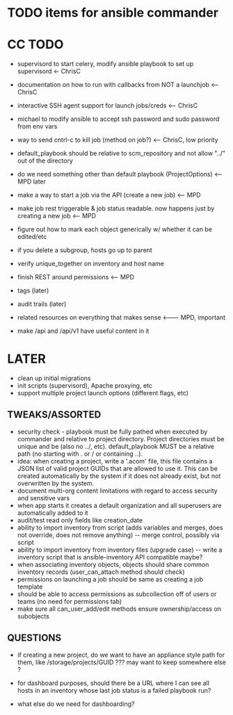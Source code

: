 TODO items for ansible commander
================================

CC TODO
=======
* supervisord to start celery, modify ansible playbook to set up supervisord <- ChrisC
* documentation on how to run with callbacks from NOT a launchjob <-- ChrisC
* interactive SSH agent support for launch jobs/creds <-- ChrisC
* michael to modify ansible to accept ssh password and sudo password from env vars
* way to send cntrl-c to kill job (method on job?) <-- ChrisC, low priority 
* default_playbook should be relative to scm_repository and not allow "../" out of the directory

* do we need something other than default playbook (ProjectOptions) <-- MPD later
* make a way to start a job via the API (create a new job) <-- MPD
* make job rest triggerable & job status readable.  now happens just by creating a new job <-- MPD
* figure out how to mark each object generically w/ whether it can be edited/etc
* if you delete a subgroup, hosts go up to parent
* verify unique_together on inventory and host name

* finish REST around permissions <-- MPD

* tags (later)
* audit trails (later)
* related resources on everything that makes sense <--- MPD, important
* make /api and /api/v1 have useful content in it

LATER
=====
* clean up initial migrations
* init scripts (supervisord), Apache proxying, etc
* support multiple project launch options (different flags, etc)


TWEAKS/ASSORTED
---------------

* security check - playbook must be fully pathed when executed by commander and relative to project
directory.  Project directories must be unique and be (also no ../, etc).  default_playbook MUST be a relative path (no starting with . or / or containing ..).
* idea: when creating a project, write a '.acom' file, this file contains a JSON list of valid project GUIDs that are allowed to use it.  This can be created automatically by the system if it does not already exist, but not overwritten by the system.
* document multi-org content limitations with regard to access security and sensitive vars
* when app starts it creates a default organization and all superusers are automatically added to it
* audit/test read only fields like creation_date
* ability to import inventory from script (adds variables and merges, does not override, does not remove anything) -- merge control, possibly via script
* ability to import inventory from inventory files (upgrade case) -- write a inventory script that is ansible-inventory API compatible maybe?
* when associating inventory objects, objects should share common inventory records (user_can_attach method should check)
* permissions on launching a job should be same as creating a job template
* should be able to access permissions as subcollection off of users or teams (no need for permissions tab)
* make sure all can_user_add/edit methods ensure ownership/access on subobjects

QUESTIONS
---------

* if creating a new project, do we want to have an appliance style path for them, like /storage/projects/GUID ??? may want to keep somewhere else ?

* for dashboard purposes, should there be a URL where I can see all hosts in an inventory whose last job status
  is a failed playbook run?
* what else do we need for dashboarding?



